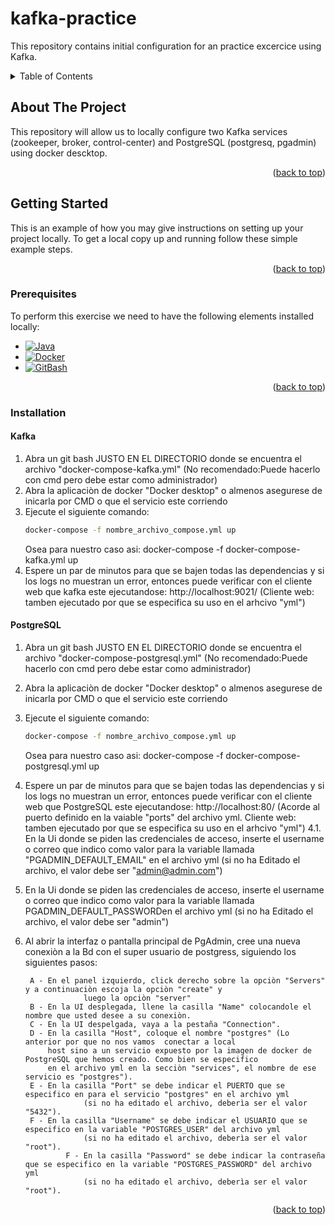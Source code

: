 # kafka-practice
This repository contains initial configuration for an practice excercice using Kafka.

<!-- TABLE OF CONTENTS -->
<details>
  <summary>Table of Contents</summary>
  <ol>
    <li>
      <a href="#about-the-project">About The Project</a>
      <ul>
        <li><a href="#built-with">Prerequisites</a></li>
      </ul>
    </li>
    <li>
      <a href="#getting-started">Getting Started</a>
      <ul>
        <li><a href="#prerequisites">Prerequisites</a></li>
        <li><a href="#installation">Installation</a></li>
      </ul>
    </li>
    <li><a href="#usage">Usage</a></li>
    <li><a href="#roadmap">Roadmap</a></li>
    <li><a href="#contributing">Contributing</a></li>
    <li><a href="#license">License</a></li>
    <li><a href="#contact">Contact</a></li>
    <li><a href="#acknowledgments">Acknowledgments</a></li>
  </ol>
</details>

<!-- ABOUT THE PROJECT -->
## About The Project

This repository will allow us to locally configure two Kafka services (zookeeper, broker, control-center) and PostgreSQL (postgresq, pgadmin) using docker descktop.

<p align="right">(<a href="#readme-top">back to top</a>)</p>


<!-- GETTING STARTED -->
## Getting Started

This is an example of how you may give instructions on setting up your project locally.
To get a local copy up and running follow these simple example steps.

<p align="right">(<a href="#readme-top">back to top</a>)</p>

### Prerequisites

To perform this exercise we need to have the following elements installed locally:

* [![Java][Java.ico]][Java-url]
* [![Docker][Docker.ico]][Docker-url]
* [![GitBash][GitBash.ico]][GitBash-url]

<p align="right">(<a href="#readme-top">back to top</a>)</p>

### Installation

#### Kafka
1. Abra un git bash JUSTO EN EL DIRECTORIO donde se encuentra el archivo "docker-compose-kafka.yml"
    (No recomendado:Puede hacerlo con cmd pero debe estar como administrador)
2. Abra la aplicaciòn de docker "Docker desktop" o almenos asegurese de inicarla por CMD o que el servicio este corriendo
3. Ejecute el siguiente comando:
	```sh
	docker-compose -f nombre_archivo_compose.yml up
	```
    Osea para nuestro caso asi: docker-compose -f docker-compose-kafka.yml up
4. Espere un par de minutos para que se bajen todas las dependencias y si los logs no muestran un error, entonces 
    puede verificar con el cliente web que kafka este ejecutandose: http://localhost:9021/
    (Cliente web: tamben ejecutado por que se especifica su uso en el arhcivo "yml")
	
#### PostgreSQL
1. Abra un git bash JUSTO EN EL DIRECTORIO donde se encuentra el archivo "docker-compose-postgresql.yml" 
    (No recomendado:Puede hacerlo con cmd pero debe estar como administrador)
2. Abra la aplicaciòn de docker "Docker desktop" o almenos asegurese de inicarla por CMD o que el servicio este corriendo
3. Ejecute el siguiente comando: 
	```sh
	docker-compose -f nombre_archivo_compose.yml up
	```
    Osea para nuestro caso asi: docker-compose -f docker-compose-postgresql.yml up
4. Espere un par de minutos para que se bajen todas las dependencias y si los logs no muestran un error, entonces 
    puede verificar con el cliente web que PostgreSQL este ejecutandose: http://localhost:80/
    (Acorde al puerto definido en la vaiable "ports" del archivo yml. Cliente web: tamben ejecutado por que se especifica su uso en el arhcivo "yml")
4.1. En la Ui donde se piden las credenciales de acceso, inserte el username o correo que indico como valor para la variable llamada 
     "PGADMIN_DEFAULT_EMAIL" en el archivo yml (si no ha Editado el archivo, el valor debe ser "admin@admin.com")
5. En la Ui donde se piden las credenciales de acceso, inserte el username o correo que indico como valor para la variable llamada 
     PGADMIN_DEFAULT_PASSWORDen el archivo yml (si no ha Editado el archivo, el valor debe ser "admin")
6. Al abrir la interfaz o pantalla principal de PgAdmin, cree una nueva conexiòn a la Bd con el super usuario de postgress, siguiendo los 
    siguientes pasos:
       
		A - En el panel izquierdo, click derecho sobre la opciòn "Servers" y a continuaciòn escoja la opciòn "create" y
                    luego la opciòn "server"
		B - En la UI desplegada, llene la casilla "Name" colocandole el nombre que usted desee a su conexiòn.
		C - En la UI despelgada, vaya a la pestaña "Connection".
		D - En la casilla "Host", coloque el nombre "postgres" (Lo anterior por que no nos vamos  conectar a local 
			host sino a un servicio expuesto por la imagen de docker de PostgreSQL que hemos creado. Como bien se especifico 
			en el archivo yml en la secciòn "services", el nombre de ese servicio es "postgres").
		E - En la casilla "Port" se debe indicar el PUERTO que se especifico en para el servicio "postgres" en el archivo yml 
                    (si no ha editado el archivo, deberìa ser el valor "5432").
		F - En la casilla "Username" se debe indicar el USUARIO que se especifico en la variable "POSTGRES_USER" del archivo yml 
                    (si no ha editado el archivo, deberìa ser el valor "root").
                F - En la casilla "Password" se debe indicar la contraseña que se especifico en la variable "POSTGRES_PASSWORD" del archivo yml 
                    (si no ha editado el archivo, deberìa ser el valor "root").    
    
<p align="right">(<a href="#readme-top">back to top</a>)</p>


<!-- MARKDOWN LINKS & IMAGES -->
<!-- https://www.markdownguide.org/basic-syntax/#reference-style-links -->
[Java.ico]: https://img.shields.io/badge/Java-DD0031?style=for-the-badge&logo=java&logoColor=white
[Java-url]: https://www.oracle.com/java/technologies/javase/jdk18-archive-downloads.html
[Docker.ico]: https://www.docker.com/wp-content/uploads/2022/03/vertical-logo-monochromatic.png
[Docker-url]: https://www.docker.com/products/docker-desktop/
[GitBash.ico]: https://git-scm.com/favicon.ico
[GitBash-url]: https://git-scm.com/downloads